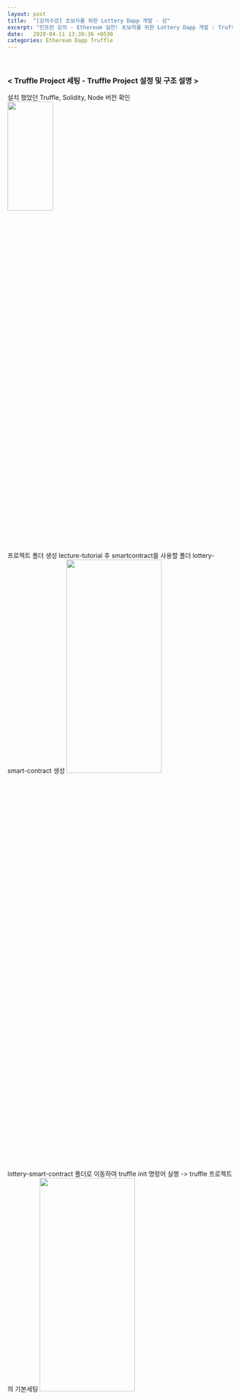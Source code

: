 ```yaml
---
layout: post
title:  "[강의수강] 초보자를 위한 Lottery Dapp 개발 - 상"
excerpt: "인프런 강의 - Ethereum 실전! 초보자를 위한 Lottery Dapp 개발 : Truffle Project 설정 및 구조 설명, Truffle을 활용한 테스트"
date:   2020-04-11 13:38:36 +0530
categories: Ethereum Dapp Truffle
---
```


<br/>

<h3>< Truffle Project 세팅 - Truffle Project 설정 및 구조 설명 ></h3>  
  
  설치 했었던 Truffle, Solidity, Node 버전 확인  
  <img src="/assets/imgs/Lottery&Dapp_06.png" width="45%" height="25%" >  
  
  <br/>
  프로젝트 폴더 생성 lecture-tutorial 후 smartcontract를 사용할 폴더 lottery-smart-contract 생성  
  <img src="/assets/imgs/Lottery&Dapp_07.png" width="65%" height="35%" >  
  
  <br/>
  lottery-smart-contract 폴더로 이동하여 truffle init 명령어 실행 -> truffle 프로젝트의 기본세팅  
  <img src="/assets/imgs/Lottery&Dapp_08.png" width="65%" height="35%" >  
  
  <br/>
  새로생긴 폴더들 확인 ( ls-al 명령어 사용 )  
  <img src="/assets/imgs/Lottery&Dapp_09.png" width="65%" height="35%" >  
  
  <br/>
  Visual Studio Code 로 lottery-smart-contract 프로젝트 오픈  
      -> Migrations.sol, 1_initial_migration.js 파일 생성 확인  
  <img src="/assets/imgs/Lottery&Dapp_10.png" width="65%" height="35%" >  
  
  + contracts 폴더 : 스마트 컨트랙트 관련 폴더  
  + migrations 폴더 : 배포 관련 스크립트 폴더  
  + test 폴더 : 단위테스트 관련 폴더  
  
  <br/>
  contracts 폴더 안에 Lottery.sol 파일 생성 후 컨트랙트 기본구조 작성  
  ```
   pragma solidity >=0.4.21 <0.7.0;
   
   contract Lottery {

   }
  ```
  
  <br/>
  컴파일  
  <img src="/assets/imgs/Lottery&Dapp_11.png" width="70%" height="40%" >  
  
  <br/>
  컴파일시 build 폴더 생성 -> 컴파일 결과 json 파일로 생성    
  <img src="/assets/imgs/Lottery&Dapp_12.png" width="30%" height="15%" >  
  + json 파일의 bytecode : 실제 blockchain 에 배포될 때 사용되는 bytecode
  
  <br/>
  migrations 폴더에 2_deploy_smart_contract.js 파일 생성 후 배포 코드 작성  
  ```
   const Lottery = artifacts.require("Lottery"); // artifacts.require 가 build 폴더 안에있는 Lottery 데이터 가지고옴

   module.exports = function(deployer) {
     deployer.deploy(Lottery); // Lottery 의 bytecode를 가지고 와 deployer 배포 (deploy) 해줌
   };
  ```
  
  <br/>
  배포하기 위해 사용할 blockchain 네트워크 ( ganache-cli -d -m tutorial 명령어 사용 - 단어는 tutorial 로 설정 )  
  <img src="/assets/imgs/Lottery&Dapp_13.png" width="65%" height="35%" >  
  
  <br/>
  truffle-config.js 파일 에서 배포할 networks 설정 ( networks의 development 부분 수정 )  
  
  ```  
   development: {
     host: "127.0.0.1",     // Localhost (default: none)
     port: 8545,            // Standard Ethereum port (default: none)
     network_id: "*",       // Any network (default: none)
    },   
  ```
   + 로컬에서 테스트 예정 이라 주석만 제거  
   
  <br/>
  스마트 컨트랙트 배포 ( truffle migrate 명령어 사용 )  
  <img src="/assets/imgs/Lottery&Dapp_14.png" width="65%" height="35%" >  
  
  + 스마트 컨트랙트 재배포 시에는 truffle migrate --reset 명령어 사용  
  
  <br/>
  * * *
  <br/>
  <h3>< Truffle Project 세팅 - Truffle을 활용한 스마트 컨트랙트 상호작용 ></h3>  
  
  Lottey.sol 파일 작성  
   ``` 
   pragma solidity >=0.4.21 <0.7.0;

   contract Lottery {

      address public owner; // public 으로 선언하여 자동 getter 생성

       constructor() public {
          owner = msg.sender;
      }

      function getSomeValue() public pure returns (uint256 value){
          return 5;
      }

  }
  ```
  
  <br/>
   스마트 컨트랙트 재배포  
   <img src="/assets/imgs/Lottery&Dapp_15.png" width="65%" height="35%" >  
       => 처음 배포시 Lottery의 gas used는 66838 이었는데 재배포시 gas used는 130157 로 증가  
          코드를 작성한 만큼 블록체인에 저장해야 하기 때문에 많은 수수료가 사용됨  
  
  <br/>
  이전에 켜둔 ganache-cli 에서 배포 트랜잭션들 기록 -> 트랜잭션들 확인 가능  
  <img src="/assets/imgs/Lottery&Dapp_16.png" width="65%" height="35%" >  
  <img src="/assets/imgs/Lottery&Dapp_17.png" width="65%" height="35%" >  
  
  <br/>
  블록체인에 접근 ( truffle console 명령어 사용 )  
  <img src="/assets/imgs/Lottery&Dapp_18.png" width="65%" height="35%" >  
  
  <br/>
  web3 에 접근 해서 사용 가능  
  <img src="/assets/imgs/Lottery&Dapp_19.png" width="35%" height="25%" >  
  
  <br/>
  받은 주소 10개 ( ganache-cli 의 Available Accounts ) 확인 가능 ( getAccounts( ) 명령어 사용 )  
  <img src="/assets/imgs/Lottery&Dapp_20.png" width="50%" height="25%" >  

  <br/>
  계정의 이더 확인 가능 ( getBalance('Account Address') 명령어 사용 )  
  <img src="/assets/imgs/Lottery&Dapp_21.png" width="65%" height="35%" >  
  + 원래 100 이더였는데 스마트 컨트랙트 배포하는데 이더 사용  

  <br/>
  Lottery address 확인 가능 ( Lottery.json 파일의 networks의 address 와 동일 한 주소 확인 가능 )  
  <img src="/assets/imgs/Lottery&Dapp_22.png" width="45%" height="25%" >  

  <br/>
  lt 변수안에 배포된 Lottery의 instance 넣음  
  <img src="/assets/imgs/Lottery&Dapp_23.png" width="65%" height="35%" >  

  <br/>
  lt 에서 사용할 수 있는 여러가지 함수들을 abi 형태로 확인 가능  
  <img src="/assets/imgs/Lottery&Dapp_24.png" width="45%" height="20%" >  

  <br/>
  owner의 getter 함수 사용  
  <img src="/assets/imgs/Lottery&Dapp_25.png" width="55%" height="25%" >  
      -> eth.getAccounts()시 0번째 주소와 동일 ( truffle은 자신이 가진 주소중 0번째 주소를 deployer로 사용 )  
  
  <br/>
  Lottery.sol 파일 에 만든 getSomeValue() 함수 확인 -> 리턴 5확인 가능  
  <img src="/assets/imgs/Lottery&Dapp_26.png" width="65%" height="35%" >  
  
  <br/>
  * * *
  <br/>
  <h3>< Truffle Project 세팅 - Truffle을 활용한 테스트 ></h3>  
  
  test 폴더 안에 lottery.test.js 파일 생성 후 코드작성  
  ```   
   const Lottery = artifacts.require("Lottery");

   contract('Lottery', function([deployer, user1, user2]){ // 각각의 파라미터에는 10개의 주소중 순서대로 들어감

        beforeEach(async () => {
            console.log('Before each')      
        })

        it('Basic test', async () => {
            console.log('Basic test')
        })

    }); 
  ```
  
  + 테스트 하는 방법 1 : truffle test 명령어 이용 - test 폴더 안의 모드 파일 실행
  + 테스트 하는 방법 2 : truffle test test/lottery.test.js - 테스트 할 파일 직접 지정 ( 단일 테스트 )  
  
  
  <br/>
  테스트 파일 실행 ( truffle test test/lottery.test.js 명령어 사용 )  
  <img src="/assets/imgs/Lottery&Dapp_27.png" width="65%" height="35%" >  
      -> lottery.test.js 파일의 console 로 찍은 부부 확인 가능  
    
  <br/>
  테스트 파일 수정 후 테스트 파일 재실행( truffle test test/lottery.test.js 명령어 사용 )  
  ```
   const Lottery = artifacts.require("Lottery");

    contract('Lottery', function([deployer, user1, user2]){ // 각각의 파라미터에는 10개의 주소중 순서대로 들어감
        let lottery;
        beforeEach(async () => {
            console.log('Before each')    
            lottery = await Lottery.new();  // 컨트랙트 배포 
        })

        it('Basic test', async () => {
            console.log('Basic test')
            let owner = await lottery.owner();
            let value = await lottery.getSomeValue();

            console.log('owner : ' + owner);
            console.log('value : ' + value);
            assert.equal(value, 5) // value 값 5와 같은지 확인
        })

    });
  ```
  <img src="/assets/imgs/Lottery&Dapp_28.png" width="65%" height="35%" >  
  
  
  
  
  
  
  
  
  
  
  
  
  
  
  
 
